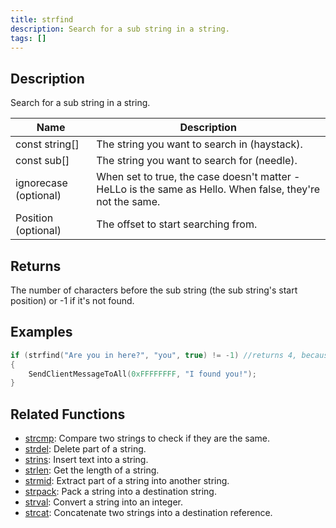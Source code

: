 ```yaml
---
title: strfind
description: Search for a sub string in a string.
tags: []
---
```


<LowercaseNote />

## Description

Search for a sub string in a string.

| Name                  | Description                                                                                               |
| --------------------- | --------------------------------------------------------------------------------------------------------- |
| const string[]        | The string you want to search in (haystack).                                                              |
| const sub[]           | The string you want to search for (needle).                                                               |
| ignorecase (optional) | When set to true, the case doesn't matter - HeLLo is the same as Hello. When false, they're not the same. |
| Position (optional)   | The offset to start searching from.                                                                       |

## Returns

The number of characters before the sub string (the sub string's start position) or -1 if it's not found.

## Examples

```c
if (strfind("Are you in here?", "you", true) != -1) //returns 4, because the start of 'you' (y) is at index 4 in the string
{
    SendClientMessageToAll(0xFFFFFFFF, "I found you!");
}
```

## Related Functions

- [strcmp](strcmp.md): Compare two strings to check if they are the same.
- [strdel](strdel.md): Delete part of a string.
- [strins](strins.md): Insert text into a string.
- [strlen](strlen.md): Get the length of a string.
- [strmid](strmid.md): Extract part of a string into another string.
- [strpack](strpack.md): Pack a string into a destination string.
- [strval](strval.md): Convert a string into an integer.
- [strcat](strcat.md): Concatenate two strings into a destination reference.
